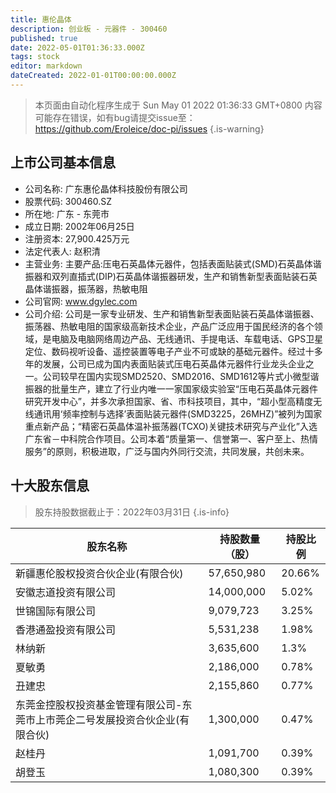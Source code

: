 ```yaml
---
title: 惠伦晶体
description: 创业板 - 元器件 - 300460
published: true
date: 2022-05-01T01:36:33.000Z
tags: stock
editor: markdown
dateCreated: 2022-01-01T00:00:00.000Z
---
```


> 本页面由自动化程序生成于 Sun May 01 2022 01:36:33 GMT+0800
> 内容可能存在错误，如有bug请提交issue至：https://github.com/Eroleice/doc-pi/issues
{.is-warning}

## 上市公司基本信息
- 公司名称: 广东惠伦晶体科技股份有限公司
- 股票代码: 300460.SZ
- 所在地: 广东 - 东莞市
- 成立日期: 2002年06月25日
- 注册资本: 27,900.425万元
- 法定代表人: 赵积清
- 主营业务: 主要产品:压电石英晶体元器件，包括表面贴装式(SMD)石英晶体谐振器和双列直插式(DIP)石英晶体谐振器研发，生产和销售新型表面贴装石英晶体谐振器，振荡器，热敏电阻
- 公司官网: www.dgylec.com
- 公司介绍: 公司是一家专业研发、生产和销售新型表面贴装石英晶体谐振器、振荡器、热敏电阻的国家级高新技术企业，产品广泛应用于国民经济的各个领域，是电脑及电脑网络周边产品、无线通讯、手提电话、车载电话、GPS卫星定位、数码视听设备、遥控装置等电子产业不可或缺的基础元器件。经过十多年的发展，公司已成为国内表面贴装式压电石英晶体元器件行业龙头企业之一。公司较早在国内实现SMD2520、SMD2016、SMD1612等片式小微型谐振器的批量生产，建立了行业内唯一一家国家级实验室“压电石英晶体元器件研究开发中心”，并多次承担国家、省、市科技项目，其中，“超小型高精度无线通讯用‘频率控制与选择’表面贴装元器件(SMD3225，26MHZ)”被列为国家重点新产品；“精密石英晶体温补振荡器(TCXO)关键技术研究与产业化”入选广东省－中科院合作项目。公司本着“质量第一、信誉第一、客户至上、热情服务”的原则，积极进取，广泛与国内外同行交流，共同发展，共创未来。


## 十大股东信息
> 股东持股数据截止于：2022年03月31日
{.is-info}

| 股东名称 | 持股数量（股） | 持股比例 |
| --- | --- | --- |
| 新疆惠伦股权投资合伙企业(有限合伙) | 57,650,980 | 20.66% |
| 安徽志道投资有限公司 | 14,000,000 | 5.02% |
| 世锦国际有限公司 | 9,079,723 | 3.25% |
| 香港通盈投资有限公司 | 5,531,238 | 1.98% |
| 林纳新 | 3,635,600 | 1.3% |
| 夏敏勇 | 2,186,000 | 0.78% |
| 丑建忠 | 2,155,860 | 0.77% |
| 东莞金控股权投资基金管理有限公司-东莞市上市莞企二号发展投资合伙企业(有限合伙) | 1,300,000 | 0.47% |
| 赵桂丹 | 1,091,700 | 0.39% |
| 胡登玉 | 1,080,300 | 0.39% |




